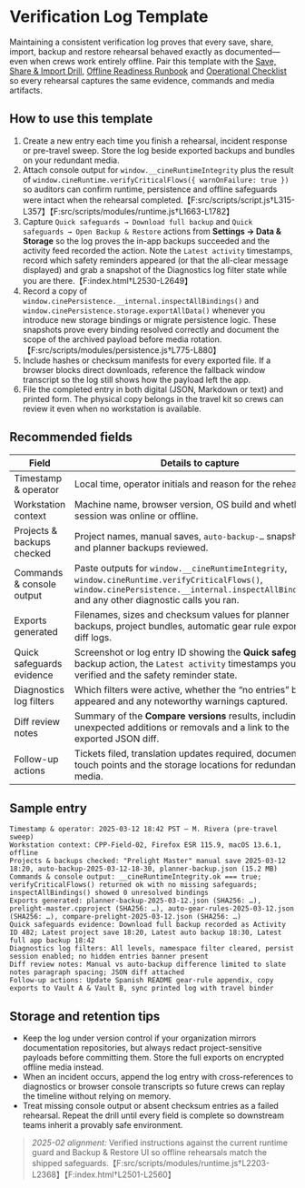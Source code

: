 # Verification Log Template

Maintaining a consistent verification log proves that every save, share, import,
backup and restore rehearsal behaved exactly as documented—even when crews work
entirely offline. Pair this template with the [Save, Share & Import
Drill](../README.md#save-share--import-drill), [Offline Readiness
Runbook](offline-readiness.md) and [Operational
Checklist](operations-checklist.md) so every rehearsal captures the same
evidence, commands and media artifacts.

## How to use this template

1. Create a new entry each time you finish a rehearsal, incident response or
   pre-travel sweep. Store the log beside exported backups and bundles on your
   redundant media.
2. Attach console output for `window.__cineRuntimeIntegrity` plus the result of
   `window.cineRuntime.verifyCriticalFlows({ warnOnFailure: true })` so auditors
   can confirm runtime, persistence and offline safeguards were intact when the
   rehearsal completed.【F:src/scripts/script.js†L315-L357】【F:src/scripts/modules/runtime.js†L1663-L1782】
3. Capture `Quick safeguards → Download full backup` and `Quick safeguards → Open
   Backup & Restore` actions from **Settings → Data & Storage** so the log proves
   the in-app backups succeeded and the activity feed recorded the action.
   Note the `Latest activity` timestamps, record which safety reminders appeared
   (or that the all-clear message displayed) and grab a snapshot of the
   Diagnostics log filter state while you are there.【F:index.html†L2530-L2649】
4. Record a copy of `window.cinePersistence.__internal.inspectAllBindings()`
   and `window.cinePersistence.storage.exportAllData()` whenever you introduce
   new storage bindings or migrate persistence logic. These snapshots prove
   every binding resolved correctly and document the scope of the archived
   payload before media rotation.【F:src/scripts/modules/persistence.js†L775-L880】
5. Include hashes or checksum manifests for every exported file. If a browser
   blocks direct downloads, reference the fallback window transcript so the log
   still shows how the payload left the app.
6. File the completed entry in both digital (JSON, Markdown or text) and printed
   form. The physical copy belongs in the travel kit so crews can review it even
   when no workstation is available.

## Recommended fields

| Field | Details to capture |
| --- | --- |
| Timestamp & operator | Local time, operator initials and reason for the rehearsal. |
| Workstation context | Machine name, browser version, OS build and whether the session was online or offline. |
| Projects & backups checked | Project names, manual saves, `auto-backup-…` snapshots and planner backups reviewed. |
| Commands & console output | Paste outputs for `window.__cineRuntimeIntegrity`, `window.cineRuntime.verifyCriticalFlows()`, `window.cinePersistence.__internal.inspectAllBindings()` and any other diagnostic calls you ran. |
| Exports generated | Filenames, sizes and checksum values for planner backups, project bundles, automatic gear rule exports and diff logs. |
| Quick safeguards evidence | Screenshot or log entry ID showing the **Quick safeguards** backup action, the `Latest activity` timestamps you verified and the safety reminder state. |
| Diagnostics log filters | Which filters were active, whether the “no entries” banner appeared and any noteworthy warnings captured. |
| Diff review notes | Summary of the **Compare versions** results, including any unexpected additions or removals and a link to the exported JSON diff. |
| Follow-up actions | Tickets filed, translation updates required, documentation touch points and the storage locations for redundant media. |

## Sample entry

```text
Timestamp & operator: 2025-03-12 18:42 PST – M. Rivera (pre-travel sweep)
Workstation context: CPP-Field-02, Firefox ESR 115.9, macOS 13.6.1, offline
Projects & backups checked: "Prelight Master" manual save 2025-03-12 18:20, auto-backup-2025-03-12-18-30, planner-backup.json (15.2 MB)
Commands & console output: __cineRuntimeIntegrity.ok === true; verifyCriticalFlows() returned ok with no missing safeguards; inspectAllBindings() showed 0 unresolved bindings
Exports generated: planner-backup-2025-03-12.json (SHA256: …), prelight-master.cpproject (SHA256: …), auto-gear-rules-2025-03-12.json (SHA256: …), compare-prelight-2025-03-12.json (SHA256: …)
Quick safeguards evidence: Download full backup recorded as Activity ID 482; Latest project save 18:20, Latest auto backup 18:30, Latest full app backup 18:42
Diagnostics log filters: All levels, namespace filter cleared, persist session enabled; no hidden entries banner present
Diff review notes: Manual vs auto-backup difference limited to slate notes paragraph spacing; JSON diff attached
Follow-up actions: Update Spanish README gear-rule appendix, copy exports to Vault A & Vault B, sync printed log with travel binder
```

## Storage and retention tips

- Keep the log under version control if your organization mirrors documentation
  repositories, but always redact project-sensitive payloads before committing
  them. Store the full exports on encrypted offline media instead.
- When an incident occurs, append the log entry with cross-references to
  diagnostics or browser console transcripts so future crews can replay the
  timeline without relying on memory.
- Treat missing console output or absent checksum entries as a failed rehearsal.
  Repeat the drill until every field is complete so downstream teams inherit a
  provably safe environment.

> _2025-02 alignment:_ Verified instructions against the current runtime guard and Backup & Restore UI so offline rehearsals match the shipped safeguards.【F:src/scripts/modules/runtime.js†L2203-L2368】【F:index.html†L2501-L2560】
